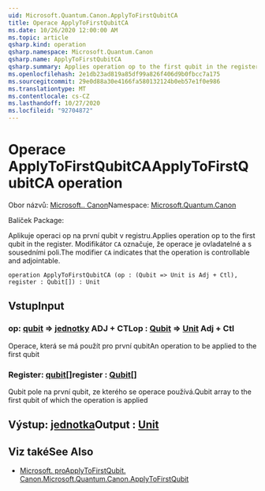 ```yaml
---
uid: Microsoft.Quantum.Canon.ApplyToFirstQubitCA
title: Operace ApplyToFirstQubitCA
ms.date: 10/26/2020 12:00:00 AM
ms.topic: article
qsharp.kind: operation
qsharp.namespace: Microsoft.Quantum.Canon
qsharp.name: ApplyToFirstQubitCA
qsharp.summary: Applies operation op to the first qubit in the register. The modifier `CA` indicates that the operation is controllable and adjointable.
ms.openlocfilehash: 2e1db23ad819a85df99a826f406d9b0fbcc7a175
ms.sourcegitcommit: 29e0d88a30e4166fa580132124b0eb57e1f0e986
ms.translationtype: MT
ms.contentlocale: cs-CZ
ms.lasthandoff: 10/27/2020
ms.locfileid: "92704872"
---
```

# <a name="applytofirstqubitca-operation"></a><span data-ttu-id="b0762-102">Operace ApplyToFirstQubitCA</span><span class="sxs-lookup"><span data-stu-id="b0762-102">ApplyToFirstQubitCA operation</span></span>

<span data-ttu-id="b0762-103">Obor názvů: [Microsoft.. Canon](xref:Microsoft.Quantum.Canon)</span><span class="sxs-lookup"><span data-stu-id="b0762-103">Namespace: [Microsoft.Quantum.Canon](xref:Microsoft.Quantum.Canon)</span></span>

<span data-ttu-id="b0762-104">Balíček [](https://nuget.org/packages/)</span><span class="sxs-lookup"><span data-stu-id="b0762-104">Package: [](https://nuget.org/packages/)</span></span>


<span data-ttu-id="b0762-105">Aplikuje operaci op na první qubit v registru.</span><span class="sxs-lookup"><span data-stu-id="b0762-105">Applies operation op to the first qubit in the register.</span></span>
<span data-ttu-id="b0762-106">Modifikátor `CA` označuje, že operace je ovladatelné a s sousedními poli.</span><span class="sxs-lookup"><span data-stu-id="b0762-106">The modifier `CA` indicates that the operation is controllable and adjointable.</span></span>

```qsharp
operation ApplyToFirstQubitCA (op : (Qubit => Unit is Adj + Ctl), register : Qubit[]) : Unit
```


## <a name="input"></a><span data-ttu-id="b0762-107">Vstup</span><span class="sxs-lookup"><span data-stu-id="b0762-107">Input</span></span>

### <a name="op--qubit--unit-adj--ctl"></a><span data-ttu-id="b0762-108">op: [qubit](xref:microsoft.quantum.lang-ref.qubit) => [jednotky](xref:microsoft.quantum.lang-ref.unit) ADJ + CTL</span><span class="sxs-lookup"><span data-stu-id="b0762-108">op : [Qubit](xref:microsoft.quantum.lang-ref.qubit) => [Unit](xref:microsoft.quantum.lang-ref.unit) Adj + Ctl</span></span>

<span data-ttu-id="b0762-109">Operace, která se má použít pro první qubit</span><span class="sxs-lookup"><span data-stu-id="b0762-109">An operation to be applied to the first qubit</span></span>


### <a name="register--qubit"></a><span data-ttu-id="b0762-110">Register: [qubit](xref:microsoft.quantum.lang-ref.qubit)[]</span><span class="sxs-lookup"><span data-stu-id="b0762-110">register : [Qubit](xref:microsoft.quantum.lang-ref.qubit)[]</span></span>

<span data-ttu-id="b0762-111">Qubit pole na první qubit, ze kterého se operace používá.</span><span class="sxs-lookup"><span data-stu-id="b0762-111">Qubit array to the first qubit of which the operation is applied</span></span>



## <a name="output--unit"></a><span data-ttu-id="b0762-112">Výstup: [jednotka](xref:microsoft.quantum.lang-ref.unit)</span><span class="sxs-lookup"><span data-stu-id="b0762-112">Output : [Unit](xref:microsoft.quantum.lang-ref.unit)</span></span>



## <a name="see-also"></a><span data-ttu-id="b0762-113">Viz také</span><span class="sxs-lookup"><span data-stu-id="b0762-113">See Also</span></span>

- [<span data-ttu-id="b0762-114">Microsoft. proApplyToFirstQubit. Canon.</span><span class="sxs-lookup"><span data-stu-id="b0762-114">Microsoft.Quantum.Canon.ApplyToFirstQubit</span></span>](xref:Microsoft.Quantum.Canon.ApplyToFirstQubit)